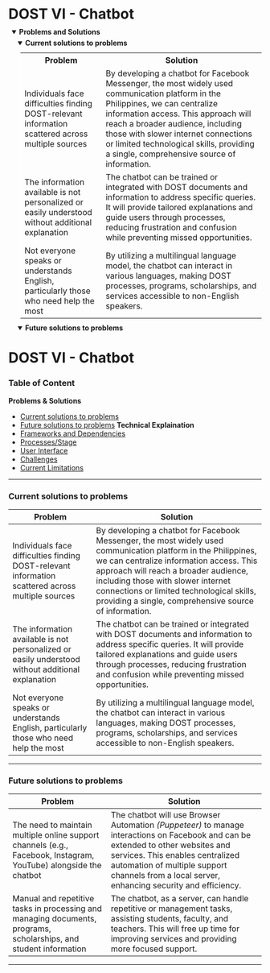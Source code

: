 <h1>DOST VI - Chatbot</h1>
<style>
details{border-left:2px solid #fff5;margin-left:10px;margin-top:30px}
summary{position:relative;left:-5.5px;top:-20px;margin-bottom:-25px;}
</style>
<details open>
  <summary><b>Problems and Solutions</b></summary>
  <details open>
    <summary><b>Current solutions to problems</b></summary>
    <table>
        <tr><th>Problem</th><th>Solution</th></tr>
        <tr><td>Individuals face difficulties finding DOST-relevant information scattered across multiple sources</td><td>By developing a chatbot for Facebook Messenger, the most widely used communication platform in the Philippines, we can centralize information access. This approach will reach a broader audience, including those with slower internet connections or limited technological skills, providing a single, comprehensive source of information.</td>
        <tr><td>The information available is not personalized or easily understood without additional explanation</td><td>The chatbot can be trained or integrated with DOST documents and information to address specific queries. It will provide tailored explanations and guide users through processes, reducing frustration and confusion while preventing missed opportunities.</td></tr>
        <tr><td>Not everyone speaks or understands English, particularly those who need help the most</td><td>By utilizing a multilingual language model, the chatbot can interact in various languages, making DOST processes, programs, scholarships, and services accessible to non-English speakers.</td></tr>
    </table>
  </details>
  <details open>
    <summary><b>Future solutions to problems</b></summary>
  </details>
</details>


# DOST VI - Chatbot

### Table of Content
**Problems & Solutions**
- [Current solutions to problems](#current-solutions-to-problems)
- [Future solutions to problems](#Future-solutions-to-problems)
**Technical Explaination**
- [Frameworks and Dependencies]()
- [Processes/Stage]()
- [User Interface]()
- [Challenges]()
- [Current Limitations]()


***

### Current solutions to problems
| Problem | Solution |
| - | - |
| Individuals face difficulties finding DOST-relevant information scattered across multiple sources | By developing a chatbot for Facebook Messenger, the most widely used communication platform in the Philippines, we can centralize information access. This approach will reach a broader audience, including those with slower internet connections or limited technological skills, providing a single, comprehensive source of information. |
| The information available is not personalized or easily understood without additional explanation | The chatbot can be trained or integrated with DOST documents and information to address specific queries. It will provide tailored explanations and guide users through processes, reducing frustration and confusion while preventing missed opportunities. |
| Not everyone speaks or understands English, particularly those who need help the most | By utilizing a multilingual language model, the chatbot can interact in various languages, making DOST processes, programs, scholarships, and services accessible to non-English speakers. |

***

### Future solutions to problems
| Problem | Solution |
| - | - |
| The need to maintain multiple online support channels (e.g., Facebook, Instagram, YouTube) alongside the chatbot | The chatbot will use Browser Automation *(Puppeteer)* to manage interactions on Facebook and can be extended to other websites and services. This enables centralized automation of multiple support channels from a local server, enhancing security and efficiency. |
| Manual and repetitive tasks in processing and managing documents, programs, scholarships, and student information | The chatbot, as a server, can handle repetitive or management tasks, assisting students, faculty, and teachers. This will free up time for improving services and providing more focused support. |

***
